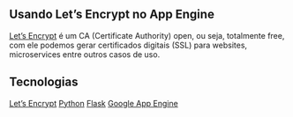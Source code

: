Usando Let’s Encrypt no App Engine
---
[Let’s Encrypt](https://letsencrypt.org/) é um CA (Certificate Authority) open, ou seja, totalmente free, com ele podemos gerar certificados digitais (SSL) para websites, microservices entre outros casos de uso.

Tecnologias
---
[Let’s Encrypt](https://letsencrypt.org/)
[Python](https://www.python.org/)
[Flask](http://flask.pocoo.org/)
[Google App Engine](https://cloud.google.com/appengine/)

